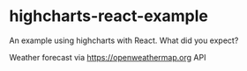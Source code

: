 # highcharts-react-example

An example using highcharts with React. What did you expect?

Weather forecast via https://openweathermap.org API
